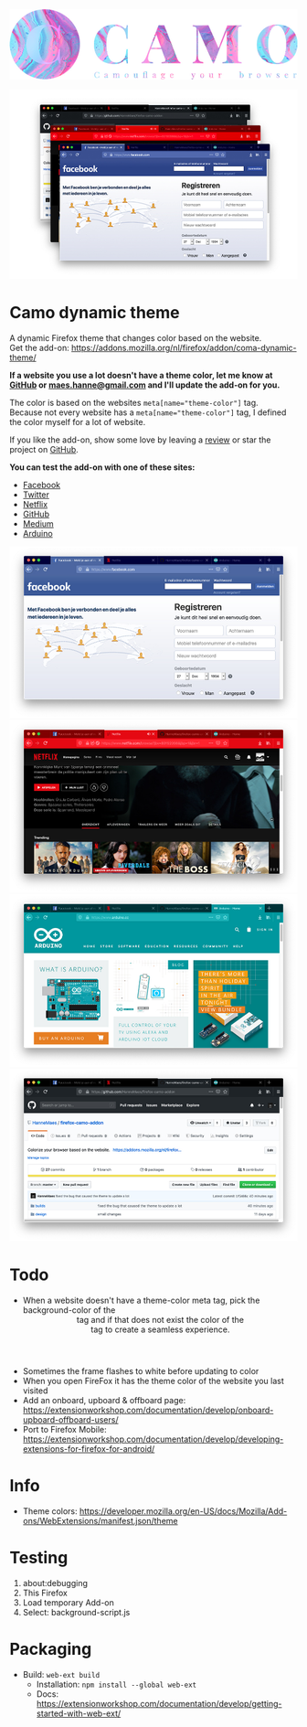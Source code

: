 ![Camo logo](design/logo-github-1000x245.jpg)

![Camo screenshots](design/screenshots-github-1000x657.jpg)

# Camo dynamic theme
A dynamic Firefox theme that changes color based on the website.<br>
Get the add-on: https://addons.mozilla.org/nl/firefox/addon/coma-dynamic-theme/

**If a website you use a lot doesn't have a theme color, let me know at [GitHub](https://github.com/HanneMaes/firefox-camo-addon) or maes.hanne@gmail.com and I'll update the add-on for you.**

The color is based on the websites `meta[name="theme-color"]` tag.<br>
Because not every website has a `meta[name="theme-color"]` tag, I defined the color myself for a lot of website. 

If you like the add-on, show some love by leaving a [review](https://addons.mozilla.org/nl/firefox/addon/coma-dynamic-theme/) or star the project on [GitHub](https://github.com/HanneMaes/firefox-camo-addon).

**You can test the add-on with one of these sites:**
- [Facebook](https://www.facebook.com/)
- [Twitter](https://twitter.com/)
- [Netflix](https://www.netflix.com/)
- [GitHub](https://github.com/)
- [Medium](https://medium.com/)
- [Arduino](https://www.arduino.cc/)

![Facebook screenshot](design/screenshots/screenshot-facebook-github-1000x599.jpg)
![Netflix screenshot](design/screenshots/screenshot-netflix-github-1000x599.jpg)
![Arduino screenshot](design/screenshots/screenshot-arduino-github-1000x599.jpg)
![Github screenshot](design/screenshots/screenshot-github-github-1000x599.jpg)

# Todo
- When a website doesn't have a theme-color meta tag, pick the background-color of the <header> tag and if that does not exist the color of the <nav> tag to create a seamless experience.
- Sometimes the frame flashes to white before updating to color
- When you open FireFox it has the theme color of the website you last visited
- Add an onboard, upboard & offboard page: https://extensionworkshop.com/documentation/develop/onboard-upboard-offboard-users/
- Port to Firefox Mobile: https://extensionworkshop.com/documentation/develop/developing-extensions-for-firefox-for-android/

<!--
# Build with
- Chroma.js a javaScript library for all kinds of color manipulations: https://github.com/gka/chroma.js
-->

# Info
- Theme colors: https://developer.mozilla.org/en-US/docs/Mozilla/Add-ons/WebExtensions/manifest.json/theme

# Testing
1. about:debugging
2. This Firefox
3. Load temporary Add-on
3. Select: background-script.js

# Packaging
- Build: `web-ext build`
  - Installation: `npm install --global web-ext`
  - Docs: https://extensionworkshop.com/documentation/develop/getting-started-with-web-ext/
